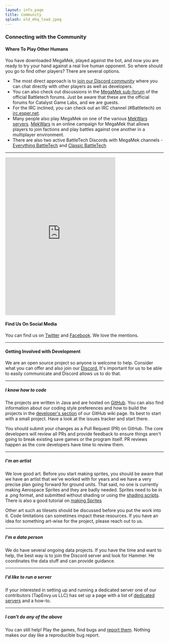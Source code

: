 ```yaml
---
layout: info_page
title: Community
splash: old_mhq_load.jpeg
---
```


### Connecting with the Community

#### Where To Play Other Humans

You have downloaded MegaMek, played against the bot, and now you are ready
to try your hand against a real live human opponent. So where should you go
to find other players? There are several options.

- The most direct approach is to [join our Discord community](https://discord.gg/u2vJ5U2QpD) where you can chat directly with other players as well as developers.
- You can also check out discussions in the [MegaMek sub-forum](https://bg.battletech.com/forums/index.php?board=29.0) of the official Battletech forums. Just be aware that these are the official forums for Catalyst Game Labs, and we are guests.
- For the IRC inclined, you can check out an IRC channel (#Battletech) on [irc.esper.net](http://webchat.esper.net/?nick=MechWarrior...&channels=Battletech&prompt=1).
- Many people also play MegaMek on one of the various [MekWars servers](http://www.mekwars.org/mwtracker.html). [MekWars](http://www.mekwars.org/) is an online campaign for MegaMek that allows players to join factions and play battles against one another in a multiplayer environment.
- There are also two active BattleTech Discords with MegaMek channels - [Everything BattleTech](https://discord.gg/gyXMWjT) and [Classic BattleTech](https://discord.gg/D9jFn52)

___

<iframe src="https://discord.com/widget?id=458705327911731231&theme=dark" width="350" height="500" allowtransparency="true" frameborder="0" sandbox="allow-popups allow-popups-to-escape-sandbox allow-same-origin allow-scripts" class='float-right m-3'></iframe>

#### Find Us On Social Media

You can find us on [Twitter](https://twitter.com/MegaMekTeam) and
[Facebook](https://www.facebook.com/MegaMek). We love the mentions.

___

#### Getting Involved with Development

We are an open source project so anyone is welcome to help. Consider what
you can offer and also join our [Discord.](https://discord.gg/u2vJ5U2QpD)
It's important for us to be able to easily communicate and Discord allows us to do that.

___

##### I know how to code

The projects are written in Java and are hosted on
[GitHub](https://github.com/MegaMek). You can also find information about our
coding style preferences and how to build the projects in the
[developer's section](https://github.com/MegaMek/megamek/wiki#developer-information)
of our GitHub wiki page. Its best to start with a small project. Have a look
at the issues tracker and start there.

You should submit your changes as a Pull Request (PR) on GitHub. The core
developers will review all PRs and provide feedback to ensure things aren't
going to break existing save games or the program itself. PR reviews happen as
the core developers have time to review them.

___

##### I'm an artist

We love good art. Before you start making sprites, you should be aware that we
have an artist that we've worked with for years and we have a very precise plan
going forward for ground units. That said, no one is currently making Aerospace
Sprites and they are badly needed. Sprites need to be in a .png format, and
submitted without shading or using the
[shading scripts](https://forum.megamek.org/thread-2295.html). There is also a good
tutorial on [making Sprites](https://forum.megamek.org/thread-1760.html)

Other art such as tilesets should be discussed before you put the work into it.
Code limitations can sometimes impact these resources. If you have an idea for
something art-wise for the project, please reach out to us.

___

##### I'm a data person

We do have several ongoing data projects. If you have the time and want to help,
the best way is to join the Discord server and look for Hammer. He coordinates the
data stuff and can provide guidance.

___

##### I'd like to run a server

If your interested in setting up and running a dedicated server one of our
contributors (TapEnvy.us LLC) has set up a page with a list of
[dedicated servers](https://megamek.games/) and a how-to.

___

##### I can't do any of the above

You can still help! Play the games, find bugs and
[report them](https://github.com/MegaMek/megamek/wiki/Making-a-Bug-Report). Nothing
makes our day like a reproducible bug report.
